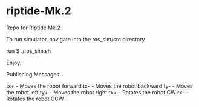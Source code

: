 # riptide-Mk.2

Repo for Riptide Mk.2

To run simulator, navigate into the ros_sim/src directory

run $ ./ros_sim.sh

Enjoy. 

Publishing Messages:

tx+ - Moves the robot forward
tx- - Moves the robot backward
ty- - Moves the robot left
ty+ - Moves the robot right
rx+ - Rotates the robot CW
rx- - Rotates the robot CCW